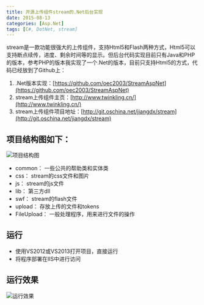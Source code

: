 ```yaml
---
title: 开源上传组件stream的.Net后台实现
date: 2015-08-13
categories: [Asp.Net]
tags: [C#, DotNet, stream]
---
```


stream是一款功能很强大的上传组件，支持Html5和Flash两种方式，Html5可以支持断点续传，进度、剩余时间等的显示。但后台代码实现目前只有Java和PHP的版本，参考PHP的版本我实现了一个.Net的版本，目前只支持Html5的方式，代码已经放到了Github上：

1. .Net版本实现：[https://github.com/oec2003/StreamAspNet](https://github.com/oec2003/StreamAspNet)
2. stream上传组件主页：[http://www.twinkling.cn/](http://www.twinkling.cn/)
3. stream上传组件项目地址：[http://git.oschina.net/jiangdx/stream](http://git.oschina.net/jiangdx/stream)

## 项目结构图如下：

![项目结构图](http://oec2003.qiniudn.com/3cefded1gw1ev09rbskuoj20880eeab8.jpg)

* common： 一些公共的帮助类和实体类
* css： stream的css文件和图片
* js： stream的js文件
* lib： 第三方dll
* swf： stream的flash文件
* upload： 存放上传的文件和tokens
* FileUpload： 一般处理程序，用来进行文件的操作

## 运行

* 使用VS2012或VS2013打开项目，直接运行
* 将程序部署在IIS中进行访问

## 运行效果

![运行效果](http://oec2003.qiniudn.com/3cefded1gw1ev0a2g8kg7j20h90fhabc.jpg)

